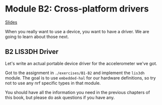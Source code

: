 # Module B2: Cross-platform drivers

<a href="/slides/B1-basics-B2-drivers.pdf" target="_blank">Slides</a>

When you really want to use a device, you want to have a driver. We are going to learn about those next.

## B2 LIS3DH Driver
Let's write an actual portable device driver for the accelerometer we've got.

Got to the assignment in `./exercises/B1-B2` and implement the `lis3dh` module.
The goal is to use `embedded-hal` for our hardware definitions, so try not to use any nrf specific types in that module.

You should have all the information you need in the previous chapters of this book, but please do ask questions if you have any.
